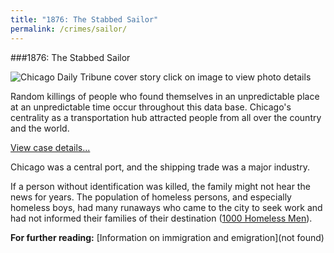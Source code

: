```yaml
---
title: "1876: The Stabbed Sailor"
permalink: /crimes/sailor/
---
```


###1876: The Stabbed Sailor

![Chicago Daily Tribune cover story]()
click on image to view photo details	

Random killings of people who found themselves in an unpredictable place at an unpredictable time occur throughout this data base. Chicago's centrality as a transportation hub attracted people from all over the country and the world. 

[View case details...](/database/71/)

Chicago was a central port, and the shipping trade was a major industry.

If a person without identification was killed, the family might not hear the news for years. The population of homeless persons, and especially homeless boys, had many runaways who came to the city to seek work and had not informed their families of their destination ([1000 Homeless Men](/pubs/homeless/)). 

**For further reading:**
   [Information on immigration and emigration](not found)